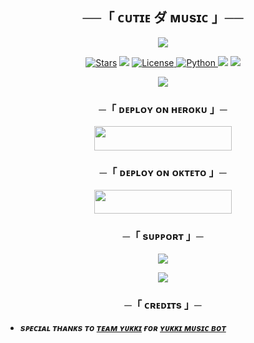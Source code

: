 <h2 align="center">
    ──「 ᴄᴜᴛɪᴇ ダ ᴍᴜsɪᴄ 」──
</h2>

<p align="center">
  <img src="https://telegra.ph/file/2d5d9ad26b7990ca5c9a9.jpg">
</p>

<p align="center">
<a href="https://github.com/love-u-bobby/CUTIE-MUSIC/stargazers"><img src="https://img.shields.io/github/stars/love-u-bobby/CUTIE-MUSIC?color=black&logo=github&logoColor=black&style=for-the-badge" alt="Stars" /></a>
<a href="https://github.com/love-u-bobby/CUTIE-MUSIC/network/members"> <img src="https://img.shields.io/github/forks/love-u-bobby/CUTIE-MUSIC?color=black&logo=github&logoColor=black&style=for-the-badge" /></a>
<a href="https://github.com/love-u-bobby/CUTIE-MUSIC/blob/main/LICENSE"> <img src="https://img.shields.io/badge/License-MIT-blueviolet?style=for-the-badge" alt="License" /> </a>
<a href="https://www.python.org/"> <img src="https://img.shields.io/badge/Written%20in-Python-orange?style=for-the-badge&logo=python" alt="Python" /> </a>
<a href="https://pypi.org/project/Pyrogram/"> <img src="https://img.shields.io/pypi/v/pyrogram?color=yellow&label=pyrogram&logo=python&logoColor=green&style=for-the-badge" /></a>
<a href=""> <img src="https://img.shields.io/github/last-commit/love-u-bobby/CUTIE-MUSIC?color=blue&logo=github&logoColor=green&style=for-the-badge" /></a>
</p>

<p align="center">
  <img src="https://telegra.ph/file/affb05d38285e89b3b366.jpg">
</p>

<h3 align="center">
    ─「 ᴅᴇᴩʟᴏʏ ᴏɴ ʜᴇʀᴏᴋᴜ 」─
</h3>

<p align="center"><a href="https://dashboard.heroku.com/new?template=https://github.com/love-u-bobby/CUTIE-MUSIC"> <img src="https://img.shields.io/badge/Deploy%20On%20Heroku-black?style=for-the-badge&logo=heroku" width="220" height="38.45"/></a></p>


<h3 align="center">
    ─「 ᴅᴇᴩʟᴏʏ ᴏɴ ᴏᴋᴛᴇᴛᴏ 」─
</h3>

<p align="center"><a href="https://github.com/love-u-bobby/CUTIE-MUSIC"><img src="https://img.shields.io/badge/Deploy%20On%20Okteto-black?style=for-the-badge&logo=Okteto" width="220" height="38.45"/></a></p>

<h3 align="center">
    ─「 sᴜᴩᴩᴏʀᴛ 」─
</h3>

<p align="center">
<a href="https://telegram.me/COMRADE_ROBOTZ"><img src="https://img.shields.io/badge/-Support%20Group-blue.svg?style=for-the-badge&logo=Telegram"></a>
</p>

<p align="center">
<a href="https://telegram.me/love_you_bobby"><img src="https://img.shields.io/badge/%20BOBBY-blue.svg?style=for-the-badge&logo=Telegram"></a>
</p>

<h3 align="center">
    ─「 ᴄʀᴇᴅɪᴛs 」─
</h3>


- <b> _sᴩᴇᴄɪᴀʟ ᴛʜᴀɴᴋs ᴛᴏ [ᴛᴇᴀᴍ ʏᴜᴋᴋɪ](https://github.com/TeamYukki) ғᴏʀ [ʏᴜᴋᴋɪ ᴍᴜsɪᴄ ʙᴏᴛ](https://github.com/TeamYukki/YukkiMusicBot)_ </b>
